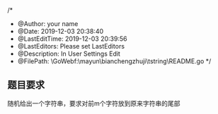 /*
 * @Author: your name
 * @Date: 2019-12-03 20:38:40
 * @LastEditTime: 2019-12-03 20:39:56
 * @LastEditors: Please set LastEditors
 * @Description: In User Settings Edit
 * @FilePath: \GoWebf:\mayun\bianchengzhuji\tstring\README.go
 */
## 题目要求

随机给出一个字符串，要求对前m个字符放到原来字符串的尾部